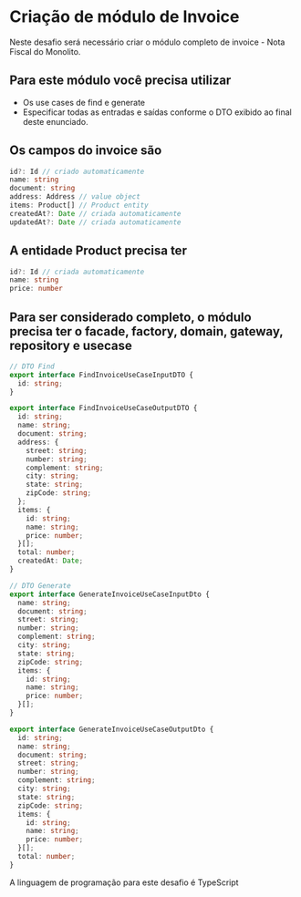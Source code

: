 # Criação de módulo de Invoice

Neste desafio será necessário criar o módulo completo de invoice - Nota Fiscal do Monolito.

## Para este módulo você precisa utilizar

- Os use cases de find e generate
- Especificar todas as entradas e saídas conforme o DTO exibido ao final deste enunciado.

## Os campos do invoice são

```typescript
id?: Id // criado automaticamente
name: string
document: string
address: Address // value object
items: Product[] // Product entity
createdAt?: Date // criada automaticamente
updatedAt?: Date // criada automaticamente
```

## A entidade Product precisa ter

```typescript
id?: Id // criada automaticamente
name: string
price: number
```

## Para ser considerado completo, o módulo precisa ter o facade, factory, domain, gateway, repository e usecase

```typescript
// DTO Find
export interface FindInvoiceUseCaseInputDTO {
  id: string;
}

export interface FindInvoiceUseCaseOutputDTO {
  id: string;
  name: string;
  document: string;
  address: {
    street: string;
    number: string;
    complement: string;
    city: string;
    state: string;
    zipCode: string;
  };
  items: {
    id: string;
    name: string;
    price: number;
  }[];
  total: number;
  createdAt: Date;
}

// DTO Generate
export interface GenerateInvoiceUseCaseInputDto {
  name: string;
  document: string;
  street: string;
  number: string;
  complement: string;
  city: string;
  state: string;
  zipCode: string;
  items: {
    id: string;
    name: string;
    price: number;
  }[];
}

export interface GenerateInvoiceUseCaseOutputDto {
  id: string;
  name: string;
  document: string;
  street: string;
  number: string;
  complement: string;
  city: string;
  state: string;
  zipCode: string;
  items: {
    id: string;
    name: string;
    price: number;
  }[];
  total: number;
}
```

A linguagem de programação para este desafio é TypeScript

